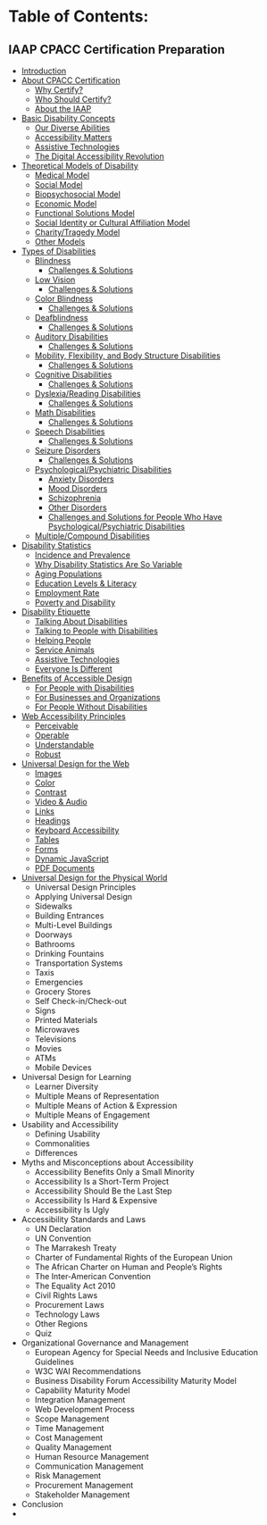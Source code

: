 # Table of Contents:

## IAAP CPACC Certification Preparation

- [Introduction](introduction.md)
- [About CPACC Certification](about-cpacc-certification/)
  - [Why Certify?](about-cpacc-certification/why-certify.md)
  - [Who Should Certify?](about-cpacc-certification/who-should.certify.md)
  - [About the IAAP](about-cpacc-certification/about-the-iaap.md)
- [Basic Disability Concepts](basic-disability-concepts/)
  - [Our Diverse Abilities](basic-disability-concepts/our-diverse-abilities.md)
  - [Accessibility Matters](basic-disability-concepts/accessibility-matters.md)
  - [Assistive Technologies](basic-disability-concepts/assistive-technologies.md)
  - [The Digital Accessibility Revolution](basic-disability-concepts/the-digital-accessibility-revolution.md)
- [Theoretical Models of Disability](theoretical-models-of-disability/)
  - [Medical Model](theoretical-models-of-disability/medical-model.md)
  - [Social Model](theoretical-models-of-disability/social-model.md)
  - [Biopsychosocial Model](theoretical-models-of-disability/biopsychosocial-model.md)
  - [Economic Model](theoretical-models-of-disability/economic-model.md)
  - [Functional Solutions Model](theoretical-models-of-disability/functional-solutions-model.md)
  - [Social Identity or Cultural Affiliation Model](theoretical-models-of-disability/social-identity-or-cultural-affiliation-model.md)
  - [Charity/Tragedy Model](theoretical-models-of-disability/charity-model.md)
  - [Other Models](theoretical-models-of-disability/other-models.md)
- [Types of Disabilities](types-of-disabilities/)
  - [Blindness](types-of-disabilities/blindness.md)
    - [Challenges & Solutions](types-of-disabilities/blindness-challenges-and-solutions.md)
  - [Low Vision](types-of-disabilities/low-vision.md)
    - [Challenges & Solutions](types-of-disabilities/low-vision-challenges-and-solutions.md)
  - [Color Blindness](types-of-disabilities/color-blindness-challenges-and-solutions.md)
    - [Challenges & Solutions](types-of-disabilities/color-blindness-challenges-and-solutions.md)
  - [Deafblindness](types-of-disabilities/deafblindness.md)
    - [Challenges & Solutions](types-of-disabilities/deafblindness-challenges-and-solutions.md)
  - [Auditory Disabilities](types-of-disabilities/auditory-disabilities.md)
    - [Challenges & Solutions](types-of-disabilities/auditory-disabilities-challenges-and-solutions.md)
  - [Mobility, Flexibility, and Body Structure Disabilities](types-of-disabilities/mobility-flexibility-body-structure-disabilities.md)
    - [Challenges & Solutions](types-of-disabilities/mobility-flexibility-body-structure-disabilities-challenges-and-solutions.md)
  - [Cognitive Disabilities](types-of-disabilities/cognitive-disabilities.md)
    - [Challenges & Solutions](types-of-disabilities/cognitive-disabilities-challenges-and-solutions.md)
  - [Dyslexia/Reading Disabilities](types-of-disabilities/dyslexia.md)
    - [Challenges & Solutions](types-of-disabilities/dyslexia-challenges-and-solutions.md)
  - [Math Disabilities](types-of-disabilities/math-disabilities.md)
    - [Challenges & Solutions](types-of-disabilities/math-disabilities-challenges-and-solutions.md)
  - [Speech Disabilities](types-of-disabilities/speech-disabilities.md)
    - [Challenges & Solutions](types-of-disabilities/speech-disabilities-challenges-and-solutions.md)
  - [Seizure Disorders](types-of-disabilities/seizure-disorders.md)
    - [Challenges & Solutions](types-of-disabilities/seizure-disorders-challenges-and-solutions.md)
  - [Psychological/Psychiatric Disabilities](types-of-disabilities/psychological-psychiatric-disabilities/)
    - [Anxiety Disorders](types-of-disabilities/psychological-psychiatric-disabilities/anxiety-disorders.md)
    - [Mood Disorders](types-of-disabilities/psychological-psychiatric-disabilities/mood-disorders.md)
    - [Schizophrenia](types-of-disabilities/psychological-psychiatric-disabilities/schizophrenia.md)
    - [Other Disorders](types-of-disabilities/psychological-psychiatric-disabilities/other-disorders.md)
    - [Challenges and Solutions for People Who Have Psychological/Psychiatric Disabilities](types-of-disabilities/psychological-psychiatric-disabilities/challenges-and-solutions.md)
  - [Multiple/Compound Disabilities](types-of-disabilities/multiple-compound-disabilities.md)
- [Disability Statistics](disability-statistics/)
  - [Incidence and Prevalence](disability-statistics/incidence-and-prevalence.md)
  - [Why Disability Statistics Are So Variable](disability-statistics/why-disability-statistics-are-so-variable.md)
  - [Aging Populations](disability-statistics/aging-populations.md)
  - [Education Levels & Literacy](disability-statistics/education-levels-and-literacy.md)
  - [Employment Rate](disability-statistics/employment-rate.md)
  - [Poverty and Disability](disability-statistics/poverty-and-disability.md)
- [Disability Etiquette](disability-etiquette/)
  - [Talking About Disabilities](disability-etiquette/talking-about-disabilities.md)
  - [Talking to People with Disabilities](disability-etiquette/talking-to-people-with-disabilities.md)
  - [Helping People](disability-etiquette/helping-people.md)
  - [Service Animals](disability-etiquette/service-animals.md)
  - [Assistive Technologies](disability-etiquette/assistive-technologies.md)
  - [Everyone Is Different](disability-etiquette/everyone-is-different.md)
- [Benefits of Accessible Design](benefits-of-accessible-design/)
  - [For People with Disabilities](benefits-of-accessible-design/for-people-with-disabilities.md)
  - [For Businesses and Organizations](benefits-of-accessible-design/for-businesses-and-organizations.md)
  - [For People Without Disabilities](benefits-of-accessible-design/for-people-without-disabilities.md)
- [Web Accessibility Principles](web-accessibility-principles/)
  - [Perceivable](web-accessibility-principles/perceivable.md)
  - [Operable](web-accessibility-principles/operable.md)
  - [Understandable](web-accessibility-principles/understandable.md)
  - [Robust](web-accessibility-principles/robust.md)
- [Universal Design for the Web](universal-design-for-the-web/)
  - [Images](universal-design-for-the-web/images.md)
  - [Color](universal-design-for-the-web/color.md)
  - [Contrast](universal-design-for-the-web/contrast.md)
  - [Video & Audio](universal-design-for-the-web/video-and-audio.md)
  - [Links](universal-design-for-the-web/links.md)
  - [Headings](universal-design-for-the-web/headings.md)
  - [Keyboard Accessibility](universal-design-for-the-web/keyboard-accessibility.md)
  - [Tables](universal-design-for-the-web/tables.md)
  - [Forms](universal-design-for-the-web/forms.md)
  - [Dynamic JavaScript](universal-design-for-the-web/dynamic-javascript.md)
  - [PDF Documents](universal-design-for-the-web/pdf-documents.md)
- [Universal Design for the Physical World](universal-design-for-the-physical-world/)
  - Universal Design Principles
  - Applying Universal Design
  - Sidewalks
  - Building Entrances
  - Multi-Level Buildings
  - Doorways
  - Bathrooms
  - Drinking Fountains
  - Transportation Systems
  - Taxis
  - Emergencies
  - Grocery Stores
  - Self Check-in/Check-out
  - Signs
  - Printed Materials
  - Microwaves
  - Televisions
  - Movies
  - ATMs
  - Mobile Devices
- Universal Design for Learning
  - Learner Diversity
  - Multiple Means of Representation
  - Multiple Means of Action & Expression
  - Multiple Means of Engagement
- Usability and Accessibility
  - Defining Usability
  - Commonalities
  - Differences
- Myths and Misconceptions about Accessibility
  - Accessibility Benefits Only a Small Minority
  - Accessibility Is a Short-Term Project
  - Accessibility Should Be the Last Step
  - Accessibility Is Hard & Expensive
  - Accessibility Is Ugly
- Accessibility Standards and Laws
  - UN Declaration
  - UN Convention
  - The Marrakesh Treaty
  - Charter of Fundamental Rights of the European Union
  - The African Charter on Human and People’s Rights
  - The Inter-American Convention
  - The Equality Act 2010
  - Civil Rights Laws
  - Procurement Laws
  - Technology Laws
  - Other Regions
  - Quiz
- Organizational Governance and Management
  - European Agency for Special Needs and Inclusive Education Guidelines
  - W3C WAI Recommendations
  - Business Disability Forum Accessibility Maturity Model
  - Capability Maturity Model
  - Integration Management
  - Web Development Process
  - Scope Management
  - Time Management
  - Cost Management
  - Quality Management
  - Human Resource Management
  - Communication Management
  - Risk Management
  - Procurement Management
  - Stakeholder Management
- Conclusion
- 